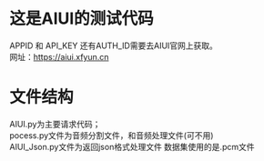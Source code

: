 # 这是AIUI的测试代码
APPID 和 API_KEY 还有AUTH_ID需要去AIUI官网上获取。  
网址：https://aiui.xfyun.cn
# 文件结构
AIUI.py为主要请求代码；<br>
pocess.py文件为音频分割文件，和音频处理文件(可不用)<br>
AIUI_Json.py文件为返回json格式处理文件
数据集使用的是.pcm文件
